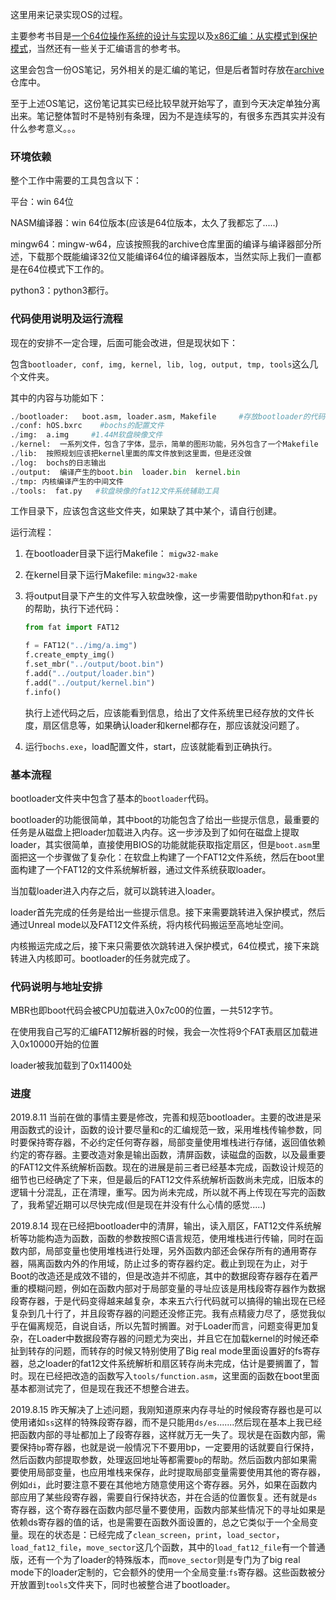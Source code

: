 这里用来记录实现OS的过程。

主要参考书目是[一个64位操作系统的设计与实现](https://book.douban.com/subject/30222325/)以及[x86汇编：从实模式到保护模式](https://book.douban.com/subject/20492528/)，当然还有一些关于汇编语言的参考书。

这里会包含一份OS笔记，另外相关的是汇编的笔记，但是后者暂时存放在[archive](https://github.com/stan12138/archive/tree/master/study_notes)仓库中。

至于上述OS笔记，这份笔记其实已经比较早就开始写了，直到今天决定单独分离出来。笔记整体暂时不是特别有条理，因为不是连续写的，有很多东西其实并没有什么参考意义。。。

### 环境依赖

整个工作中需要的工具包含以下：

平台：win 64位

NASM编译器：win 64位版本(应该是64位版本，太久了我都忘了.....)

mingw64：mingw-w64，应该按照我的archive仓库里面的编译与编译器部分所述，下载那个既能编译32位又能编译64位的编译器版本，当然实际上我们一直都是在64位模式下工作的。

python3：python3都行。

### 代码使用说明及运行流程

现在的安排不一定合理，后面可能会改进，但是现状如下：

包含`bootloader, conf, img, kernel, lib, log, output, tmp, tools`这么几个文件夹。

其中的内容与功能如下：

~~~python
./bootloader:   boot.asm, loader.asm, Makefile     #存放bootloader的代码，以及编译脚本
./conf: hOS.bxrc    #bochs的配置文件
./img:  a.img     #1.44M软盘映像文件
./kernel:  一系列文件，包含了字体，显示，简单的图形功能，另外包含了一个Makefile
./lib:  按照规划应该把kernel里面的库文件放到这里面，但是还没做
./log:  bochs的日志输出
./output:  编译产生的boot.bin  loader.bin  kernel.bin
./tmp: 内核编译产生的中间文件
./tools:  fat.py   #软盘映像的fat12文件系统辅助工具
~~~

工作目录下，应该包含这些文件夹，如果缺了其中某个，请自行创建。

运行流程：

1. 在bootloader目录下运行Makefile： `migw32-make`

2. 在kernel目录下运行Makefile:  `mingw32-make`

3. 将output目录下产生的文件写入软盘映像，这一步需要借助python和`fat.py`的帮助，执行下述代码：

    ~~~python
    from fat import FAT12
    
    f = FAT12("../img/a.img")
    f.create_empty_img()
    f.set_mbr("../output/boot.bin")
    f.add("../output/loader.bin")
    f.add("../output/kernel.bin")
    f.info()
    ~~~

    执行上述代码之后，应该能看到信息，给出了文件系统里已经存放的文件长度，扇区信息等，如果确认loader和kernel都存在，那应该就没问题了。

4. 运行`bochs.exe`，load配置文件，start，应该就能看到正确执行。





### 基本流程

bootloader文件夹中包含了基本的`bootloader`代码。

bootloader的功能很简单，其中boot的功能包含了给出一些提示信息，最重要的任务是从磁盘上把loader加载进入内存。这一步涉及到了如何在磁盘上提取loader，其实很简单，直接使用BIOS的功能就能获取指定扇区，但是`boot.asm`里面把这一个步骤做了复杂化：在软盘上构建了一个FAT12文件系统，然后在boot里面构建了一个FAT12的文件系统解析器，通过文件系统获取loader。

当加载loader进入内存之后，就可以跳转进入loader。

loader首先完成的任务是给出一些提示信息。接下来需要跳转进入保护模式，然后通过Unreal mode以及FAT12文件系统，将内核代码搬运至高地址空间。

内核搬运完成之后，接下来只需要依次跳转进入保护模式，64位模式，接下来跳转进入内核即可。bootloader的任务就完成了。



### 代码说明与地址安排

MBR也即boot代码会被CPU加载进入0x7c00的位置，一共512字节。

在使用我自己写的汇编FAT12解析器的时候，我会一次性将9个FAT表扇区加载进入0x10000开始的位置

loader被我加载到了0x11400处







### 进度

2019.8.11  当前在做的事情主要是修改，完善和规范bootloader。主要的改进是采用函数式的设计，函数的设计要尽量和c的汇编规范一致，采用堆栈传输参数，同时要保持寄存器，不必约定任何寄存器，局部变量使用堆栈进行存储，返回值依赖约定的寄存器。主要改造对象是输出函数，清屏函数，读磁盘的函数，以及最重要的FAT12文件系统解析函数。现在的进展是前三者已经基本完成，函数设计规范的细节也已经确定了下来，但是最后的FAT12文件系统解析函数尚未完成，旧版本的逻辑十分混乱，正在清理，重写。因为尚未完成，所以就不再上传现在写完的函数了，我希望近期可以尽快完成(但是现在并没有什么心情的感觉.....)

2019.8.14  现在已经把bootloader中的清屏，输出，读入扇区，FAT12文件系统解析等功能构造为函数，函数的参数按照C语言规范，使用堆栈进行传输，同时在函数内部，局部变量也使用堆栈进行处理，另外函数内部还会保存所有的通用寄存器，隔离函数内外的作用域，防止过多的寄存器约定。截止到现在为止，对于Boot的改造还是成效不错的，但是改造并不彻底，其中的数据段寄存器存在着严重的模糊问题，例如在函数内部对于局部变量的寻址应该是用栈段寄存器作为数据段寄存器，于是代码变得越来越复杂，本来五六行代码就可以搞得的输出现在已经复杂到几十行了，并且段寄存器的问题还没修正完。我有点精疲力尽了，感觉我似乎在偏离规范，自说自话，所以先暂时搁置。对于Loader而言，问题变得更加复杂，在Loader中数据段寄存器的问题尤为突出，并且它在加载kernel的时候还牵扯到转存的问题，而转存的时候又特别使用了Big real mode里面设置好的fs寄存器，总之loader的fat12文件系统解析和扇区转存尚未完成，估计是要搁置了，暂时。现在已经把改造的函数写入`tools/function.asm`，这里面的函数在boot里面基本都测试完了，但是现在我还不想整合进去。

2019.8.15 昨天解决了上述问题，我刚知道原来内存寻址的时候段寄存器也是可以使用诸如`ss`这样的特殊段寄存器，而不是只能用`ds/es`.......然后现在基本上我已经把函数内部的寻址都加上了段寄存器，这样就万无一失了。现状是在函数内部，需要保持`bp`寄存器，也就是说一般情况下不要用bp，一定要用的话就要自行保持，然后函数内部提取参数，处理返回地址等都需要`bp`的帮助。然后函数内部如果需要使用局部变量，也应用堆栈来保存，此时提取局部变量需要使用其他的寄存器，例如`di`，此时要注意不要在其他地方随意使用这个寄存器。另外，如果在函数内部应用了某些段寄存器，需要自行保持状态，并在合适的位置恢复。还有就是`ds`寄存器，这个寄存器在函数内部尽量不要使用，函数内部某些情况下的寻址如果是依赖ds寄存器的值的话，也是需要在函数外面设置的，总之它类似于一个全局变量。现在的状态是：已经完成了`clean_screen`，`print`，`load_sector`，`load_fat12_file`，`move_sector`这几个函数，其中的`load_fat12_file`有一个普通版，还有一个为了loader的特殊版本，而`move_sector`则是专门为了big real mode下的loader定制的，它会额外的使用一个全局变量:`fs`寄存器。这些函数被分开放置到`tools`文件夹下，同时也被整合进了bootloader。

